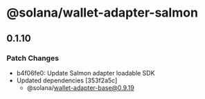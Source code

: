 # @solana/wallet-adapter-salmon

## 0.1.10

### Patch Changes

-   b4f06fe0: Update Salmon adapter loadable SDK
-   Updated dependencies [353f2a5c]
    -   @solana/wallet-adapter-base@0.9.19
